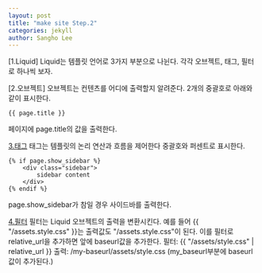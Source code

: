 ```yaml
---
layout: post
title: "make site Step.2"
categories: jekyll 
author: Sangho Lee
---
```

[1.Liquid]
Liquid는 템플릿 언어로 3가지 부분으로 나뉜다. 각각 오브젝트, 태그, 필터로 하나씩 보자.

[2.오브젝트]
오브젝트는 컨텐츠를 어디에 출력할지 알려준다. 2개의 중괄호로 아래와 같이 표시한다.
```
{{ page.title }}
```
페이지에 page.title의 값을 출력한다.

[3.태그](http://jekyllrb-ko.github.io/docs/liquid/tags/)
태그는 템플릿의 논리 연산과 흐름을 제어한다 중괄호와 퍼센트로 표시한다.
```
{% if page.show_sidebar %}
    <div class="sidebar">
        sidebar content
    </div>
{% endif %}
```
page.show_sidebar가 참일 경우 사이드바를 출력한다.

[4.필터](http://jekyllrb-ko.github.io/docs/liquid/filters/)
필터는 Liquid 오브젝트의 출력을 변환시킨다.
예를 들어 {{ "/assets.style.css" }}는 출력값도 "/assets.style.css"이 된다.
이를 필터로 relative_url을 추가하면 앞에 baseurl값을 추가한다.
필터: {{ "/assets/style.css" | relative_url }}
출력: /my-baseurl/assets/style.css (my_baseurl부분에 baseurl 값이 추가된다.)